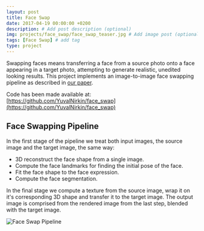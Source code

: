 ```yaml
---
layout: post
title: Face Swap
date: 2017-04-19 00:00:00 +0200
description: # Add post description (optional)
img: projects/face_swap/face_swap_teaser.jpg # Add image post (optional)
tags: [Face Swap] # add tag
type: project
---
```

Swapping faces means transferring a face from a source photo onto a face appearing in a target photo, attempting to generate realistic, unedited looking results.
This project implements an image-to-image face swapping pipeline as described in [our paper](https://arxiv.org/abs/1704.06729).

Code has been made available at: [https://github.com/YuvalNirkin/face_swap](https://github.com/YuvalNirkin/face_swap)

## Face Swapping Pipeline
In the first stage of the pipeline we treat both input images, the source image and the target image, the same way:
- 3D reconstruct the face shape from a single image.
- Compute the face landmarks for finding the initial pose of the face.
- Fit the face shape to the face expression.
- Compute the face segmentation.

In the final stage we compute a texture from the source image, wrap it on it's corresponding 3D shape and transfer it to the target image.
The output image is comprised from the rendered image from the last step, blended with the target image.

![Face Swap Pipeline]({{site.baseurl}}/assets/img/projects/face_swap/face_swap_pipeline.png)